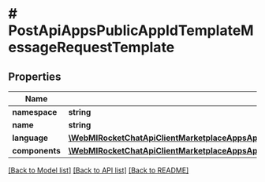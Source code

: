 # # PostApiAppsPublicAppIdTemplateMessageRequestTemplate

## Properties

Name | Type | Description | Notes
------------ | ------------- | ------------- | -------------
**namespace** | **string** |  | [optional]
**name** | **string** |  | [optional]
**language** | [**\WebMIRocketChatApiClientMarketplaceAppsApi\Model\PostApiAppsPublicAppIdTemplateMessageRequestTemplateLanguage**](PostApiAppsPublicAppIdTemplateMessageRequestTemplateLanguage.md) |  | [optional]
**components** | [**\WebMIRocketChatApiClientMarketplaceAppsApi\Model\PostApiAppsPublicAppIdTemplateMessageRequestTemplateComponentsInner[]**](PostApiAppsPublicAppIdTemplateMessageRequestTemplateComponentsInner.md) |  | [optional]

[[Back to Model list]](../../README.md#models) [[Back to API list]](../../README.md#endpoints) [[Back to README]](../../README.md)
